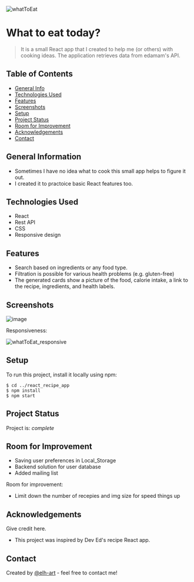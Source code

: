 ![whatToEat](https://user-images.githubusercontent.com/48730665/179961785-7e92c0bb-d52c-4dfd-a91d-7205540cc470.gif)

# What to eat today?
>  It is a small React app that I created to help me (or others) with cooking ideas. The application retrieves data from edamam's API.

## Table of Contents
* [General Info](#general-information)
* [Technologies Used](#technologies-used)
* [Features](#features)
* [Screenshots](#screenshots)
* [Setup](#setup)
* [Project Status](#project-status)
* [Room for Improvement](#room-for-improvement)
* [Acknowledgements](#acknowledgements)
* [Contact](#contact)
<!-- * [License](#license) -->


## General Information
- Sometimes I have no idea what to cook this small app helps to figure it out.
- I created it to practoice basic React features too.


## Technologies Used
- React
- Rest API
- CSS
- Responsive design


## Features
- Search based on ingredients or any food type.
- Filtration is possible for various health problems (e.g. gluten-free)
- The generated cards show a picture of the food, calorie intake, a link to the recipe, ingredients, and health labels.


## Screenshots
![image](https://user-images.githubusercontent.com/48730665/179962127-988acead-eb06-4c34-a499-eb87f28c1947.png)

Responsiveness:

![whatToEat_responsive](https://user-images.githubusercontent.com/48730665/179995016-4e94a342-c67b-41ef-9bfa-12e70fc87354.gif)


## Setup
To run this project, install it locally using npm:

```
$ cd ../react_recipe_app
$ npm install
$ npm start
```

## Project Status
Project is:  _complete_


## Room for Improvement
- Saving user preferences in Local_Storage
- Backend solution for user database
- Added mailing list

Room for improvement:
- Limit down the number of recepies and img size for speed things up


## Acknowledgements
Give credit here.
- This project was inspired by Dev Ed's recipe React app.


## Contact
Created by [@elh-art](https://www.mazsi.net/) - feel free to contact me!
